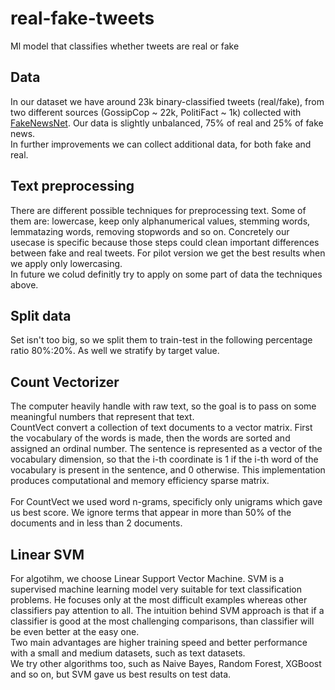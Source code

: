 # real-fake-tweets
Ml model that classifies whether tweets are real or fake

## Data
In our dataset we have around 23k binary-classified tweets (real/fake), from two different sources (GossipCop ~ 22k, PolitiFact ~ 1k) collected with [FakeNewsNet](https://github.com/KaiDMML/FakeNewsNet).
Our data is slightly unbalanced, 75% of real and 25% of fake news.<br/> In further improvements we can collect additional data, for both fake and real.

## Text preprocessing
There are different possible techniques for preprocessing text. Some of them are: lowercase, keep only alphanumerical values, stemming words, lemmatazing words, removing stopwords and so on.
Concretely our usecase is specific because those steps could clean important differences between fake and real tweets. For pilot version we get the best results when we apply only lowercasing.
<br/>In future we colud definitly try to apply on some part of data the techniques above.

## Split data
Set isn't too big, so we split them to train-test in the following percentage ratio 80%:20%. As well we stratify by target value.

## Count Vectorizer
The computer heavily handle with raw text, so the goal is to pass on some meaningful numbers that represent that text.<br/>
CountVect convert a collection of text documents to a vector matrix. 
First the vocabulary of the words is made, then the words are sorted and assigned an ordinal number.
The sentence is represented as a vector of the vocabulary dimension, so that the i-th coordinate is 1 if the i-th word of the vocabulary is present in the sentence, and 0 otherwise.
This implementation produces computational and memory efficiency sparse matrix.<br/><br/>
For CountVect we used word n-grams, specificly only unigrams which gave us best score. We ignore terms that appear in more than 50% of the documents and in less than 2 documents.

## Linear SVM
For algotihm, we choose Linear Support Vector Machine. SVM is a supervised machine learning model very suitable for text classification problems.
He focuses only at the most difficult examples whereas other classifiers pay attention to all.
The intuition behind SVM approach is that if a classifier is good at the most challenging comparisons, than classifier will be even better at the easy one.
<br/>Two main advantages are higher training speed and better performance with a small and medium datasets, such as text datasets. 
<br/>We try other algorithms too, such as Naive Bayes, Random Forest, XGBoost and so on, but SVM gave us best results on test data.
